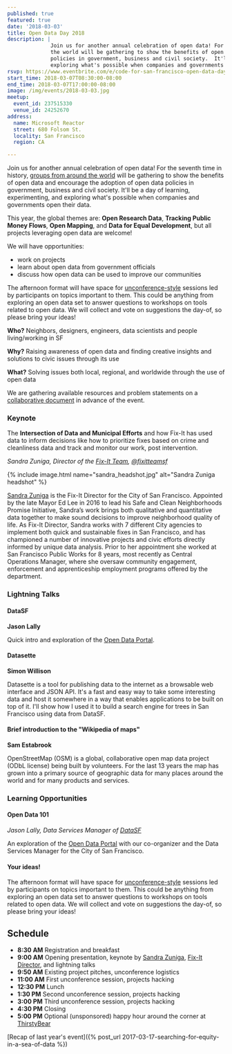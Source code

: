 ```yaml
---
published: true
featured: true
date: '2018-03-03'
title: Open Data Day 2018
description: |
              Join us for another annual celebration of open data! For the seventh time in history, groups from around
              the world will be gathering to show the benefits of open data and encourage the adoption of open data
              policies in government, business and civil society.  It'll be a day of learning, experimenting, and
              exploring what's possible when companies and governments open their data.
rsvp: https://www.eventbrite.com/e/code-for-san-francisco-open-data-day-2018-tickets-42826162204?aff=Website
start_time: 2018-03-07T08:30:00-08:00
end_time: 2018-03-07T17:00:00-08:00
image: /img/events/2018-03-03.jpg
meetup:
  event_id: 237515330
  venue_id: 24252670
address:
  name: Microsoft Reactor
  street: 680 Folsom St.
  locality: San Francisco
  region: CA

---
```


Join us for another annual celebration of open data! For the seventh time in history, [groups from around the
world](http://opendataday.org/#map) will be gathering to show the benefits of open data and encourage the adoption of
open data policies in government, business and civil society.  It'll be a day of learning, experimenting, and exploring
what's possible when companies and governments open their data.

This year, the global themes are: **Open Research Data**, **Tracking Public Money Flows**, **Open Mapping**, and **Data
for Equal Development**, but all projects leveraging open data are welcome!

We will have opportunities:

* work on projects
* learn about open data from government officials
* discuss how open data can be used to improve our communities

The afternoon format will have space for
[unconference-style](https://medium.com/responsive-org/how-to-run-an-un-conference-92e7cf089831) sessions led by
participants on topics important to them. This could be anything from exploring an open data set to answer questions to
workshops on tools related to open data. We will collect and vote on suggestions the day-of, so please bring your ideas!

**Who?** Neighbors, designers, engineers, data scientists and people living/working in SF

**Why?** Raising awareness of open data and finding creative insights and solutions to civic issues through its use

**What?** Solving issues both local, regional, and worldwide through the use of open data

We are gathering available resources and problem statements on a [collaborative
document](https://hackmd.io/KbDMCMAYE5IMwLQEMlwBwICwGNKQbKAOzLBpwAm4AbNmmkUkA===?both#) in advance of the event.

### Keynote

The **Intersection of Data and Municipal Efforts** and how Fix-It has used data to inform decisions like how to
prioritize fixes based on crime and cleanliness data and track and monitor our work, post intervention.

_Sandra Zuniga, Director of the [Fix-It Team](http://sfmayor.org/neighborhoods/fix-it-team), [@fixitteamsf](twitter.com/fixitteamsf)_

{% include image.html name="sandra_headshot.jpg" alt="Sandra Zuniga headshot" %}

[Sandra Zuniga](https://www.linkedin.com/in/sandra-zuniga-a64b732a/) is the Fix-It Director for the City of San
Francisco. Appointed by the late Mayor Ed Lee in 2016 to lead his Safe and Clean Neighborhoods Promise Initiative,
Sandra’s work brings both qualitative and quantitative data together to make sound decisions to improve neighborhood
quality of life. As Fix-It Director, Sandra works with 7 different City agencies to implement  both quick and
sustainable fixes in San Francisco, and has championed a number of innovative projects and civic efforts directly
informed by unique data analysis. Prior to her appointment she worked at San Francisco Public Works for 8 years, most
recently as Central Operations Manager, where she oversaw community engagement, enforcement and apprenticeship
employment programs offered by the department.

### Lightning Talks

#### DataSF

**Jason Lally**

Quick intro and exploration of the [Open Data Portal](https://datasf.org/).

#### Datasette

**Simon Willison**

Datasette is a tool for publishing data to the internet as a browsable web interface and JSON API. It's a fast and easy
way to take some interesting data and host it somewhere in a way that enables applications to be built on top of it.
I'll show how I used it to build a search engine for trees in San Francisco using data from DataSF.

#### Brief introduction to the "Wikipedia of maps"

**Sam Estabrook**

OpenStreetMap (OSM) is a global, collaborative open map data project (ODbL license) being built by volunteers. For the
last 13 years the map has grown into a primary source of geographic data for many places around the world and for many
products and services.

### Learning Opportunities

#### Open Data 101

_Jason Lally, Data Services Manager of [DataSF](https://datasf.org)_

An exploration of the [Open Data Portal](https://datasf.org/opendata/) with our co-organizer and the Data Services
Manager for the City of San Francisco.

#### Your ideas!

The afternoon format will have space for
[unconference-style](https://medium.com/responsive-org/how-to-run-an-un-conference-92e7cf089831) sessions led by
participants on topics important to them. This could be anything from exploring an open data set to answer questions to
workshops on tools related to open data. We will collect and vote on suggestions the day-of, so please bring your ideas!

## Schedule

* **8:30 AM** Registration and breakfast
* **9:00 AM** Opening presentation, keynote by [Sandra Zuniga](https://www.linkedin.com/in/sandra-zuniga-a64b732a/), [Fix-It Director](http://sfmayor.org/neighborhoods/fix-it-team), and lightning talks
* **9:50 AM** Existing project pitches, unconference logistics
* **11:00 AM** First unconference session, projects hacking
* **12:30 PM** Lunch
* **1:30 PM** Second unconference session, projects hacking
* **3:00 PM** Third unconference session, projects hacking
* **4:30 PM** Closing
* **5:00 PM** Optional (unsponsored) happy hour around the corner at [ThirstyBear](http://thirstybear.com/)

[Recap of last year's event]({% post_url 2017-03-17-searching-for-equity-in-a-sea-of-data %})

